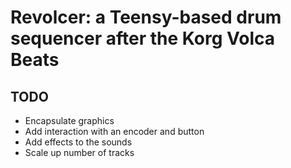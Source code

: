 # Revolcer: a Teensy-based drum sequencer after the Korg Volca Beats

## TODO

- Encapsulate graphics
- Add interaction with an encoder and button
- Add effects to the sounds
- Scale up number of tracks
